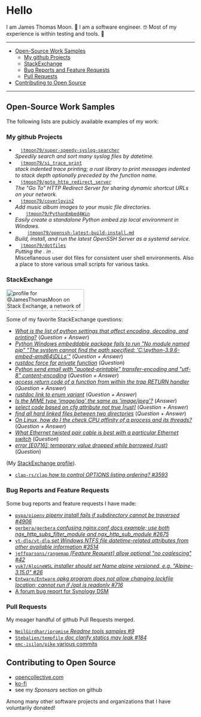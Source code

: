 <!-- omit in toc -->
# Hello

I am James Thomas Moon. 👋
I am a software engineer. 🤓
Most of my experience is within testing and tools. 👷

---

<!-- Table Of Contents created by VS Code extension Markdown All In One -->

- [Open-Source Work Samples](#open-source-work-samples)
  - [My github Projects](#my-github-projects)
  - [StackExchange](#stackexchange)
  - [Bug Reports and Feature Requests](#bug-reports-and-feature-requests)
  - [Pull Requests](#pull-requests)
- [Contributing to Open Source](#contributing-to-open-source)

---

## Open-Source Work Samples

The following lists are pubicly available examples of my work:

### My github Projects

- <img height="10" width="10" src="https://api.iconify.design/simple-icons/rust.svg?color=maroon"/> [`jtmoon79/super-speedy-syslog-searcher`](https://github.com/jtmoon79/super-speedy-syslog-searcher)<br/>_Speedily search and sort many syslog files by datetime._
- <img height="10" width="10" src="https://api.iconify.design/simple-icons/rust.svg?color=maroon"/> [`jtmoon79/si_trace_print`](https://github.com/jtmoon79/si_trace_print)<br/>_stack indented trace printing; a rust library to print messages indented to stack depth optionally preceded by the function name._
- <img height="10" width="10" src="https://api.iconify.design/simple-icons/python.svg?color=yellow"/> [`jtmoon79/goto_http_redirect_server`](https://github.com/jtmoon79/goto_http_redirect_server)<br/>_The "Go To" HTTP Redirect Server for sharing dynamic shortcut URLs on your network._
- <img height="10" width="10" src="https://api.iconify.design/simple-icons/python.svg?color=yellow"/> [`jtmoon79/coverlovin2`](https://github.com/jtmoon79/coverlovin2)<br/>_Add music album images to your music file directories._
- <img height="10" width="10" src="https://api.iconify.design/simple-icons/powershell.svg?color=lightblue"/> <img height="10" width="10" src="https://api.iconify.design/simple-icons/python.svg?color=yellow"/> [`jtmoon79/PythonEmbed4Win`](https://github.com/jtmoon79/PythonEmbed4Win)<br/>_Easily create a standalone Python embed.zip local environment in Windows._
- <img height="12" width="12" src="https://api.iconify.design/simple-icons/debian.svg?color=maroon"/> <img height="12" width="12" src="https://api.iconify.design/simple-icons/openbsd.svg?color=lightyellow"/> [`jtmoon79/openssh-latest-build-install.md`](https://gist.github.com/jtmoon79/745e6df63dd14b9f2d17a662179e953a)<br/>_Build, install, and run the latest OpenSSH Server as a systemd service._
- <img height="10" width="10" src="https://api.iconify.design/simple-icons/gnubash.svg?color=lightblue"/> [`jtmoon79/dotfiles`](https://github.com/jtmoon79/dotfiles)<br/>_Putting the . in ._<br/>Miscellaneous user dot files for consistent user shell environments. Also a place to store various small scripts for various tasks.

<!--
Thread on linking to icons: https://github.com/simple-icons/simple-icons/discussions/6895
-->

### StackExchange

<a href="https://stackexchange.com/users/216253/"><img src="https://stackexchange.com/users/flair/216253.png" width="208" height="58" alt="profile for @JamesThomasMoon on Stack Exchange, a network of free, community-driven Q&amp;A sites" title="profile for @JamesThomasMoon on Stack Exchange, a network of free, community-driven Q&amp;A sites" /></a>

Some of my favorite StackExchange questions:

- [_What is the list of python settings that affect encoding, decoding, and printing?_](https://stackoverflow.com/questions/54625182/) (_Question + Answer_)
- [_Python Windows embeddable package fails to run "No module named pip" "The system cannot find the path specified: 'C:\\python-3.9.6-embed-amd64\\DLLs'"_](https://stackoverflow.com/questions/68958635/python-windows-embeddable-package-fails-to-run-no-module-named-pip-the-system/68958636#68958636) (_Question + Answer_)
- [_rustdoc force for private function_](https://stackoverflow.com/questions/73316135/rustdoc-force-for-private-function) (_Question_)
- [_Python send email with "quoted-printable" transfer-encoding and "utf-8" content-encoding_](https://stackoverflow.com/questions/31714221/python-send-email-with-quoted-printable-transfer-encoding-and-utf-8-content) (_Question + Answer_)
- [_access return code of a function from within the trap RETURN handler_](https://stackoverflow.com/questions/32086595/access-return-code-of-a-function-from-within-the-trap-return-handler) (_Question + Answer_)
- [_rustdoc link to enum variant_](https://stackoverflow.com/questions/73316074/rustdoc-link-to-enum-variant/73316075#73316075) (_Question + Answer_)
- [_Is the MIME type 'image/jpg' the same as 'image/jpeg'?_](https://stackoverflow.com/questions/33692835/is-the-mime-type-image-jpg-the-same-as-image-jpeg/54488403#54488403) (_Answer_)
- [_select code based on cfg attribute not true [rust]_](https://stackoverflow.com/questions/71699737/select-code-based-on-cfg-attribute-not-true-rust/71699738#71699738) (_Question + Answer_)
- [_find all hard linked files between two directories_](https://unix.stackexchange.com/questions/275868/find-all-hard-linked-files-between-two-directories) (_Question + Answer_)
- [_On Linux, how do I the check CPU affinity of a process and its threads?_](https://serverfault.com/questions/462454/on-linux-how-do-i-the-check-cpu-affinity-of-a-process-and-its-threads/462455#462455) (_Question + Answer_)
- [_What Ethernet twisted pair cable is best with a particular Ethernet switch_](https://serverfault.com/questions/1089864/what-ethernet-twisted-pair-cable-is-best-with-a-particular-ethernet-switch) (_Question_)
- [_error [E0716]: temporary value dropped while borrowed (rust)_](https://stackoverflow.com/questions/71626083/) (_Question_)

(My [StackExchange profile](https://stackexchange.com/users/216253/jamesthomasmoon?tab=top)).

- [`clap-rs/clap` _how to control OPTIONS listing ordering? #3593_](https://github.com/clap-rs/clap/discussions/3593)

### Bug Reports and Feature Requests

Some bug reports and feature requests I have made:

- [`pypa/pipenv` _pipenv install fails if subdirectory cannot be traversed #4906_](https://github.com/pypa/pipenv/issues/4906)
- [`gerbera/gerbera` _confusing nginx.conf docs example; use both ngx_http_subs_filter_module and ngx_http_sub_module #2675_](https://github.com/gerbera/gerbera/issues/2675)
- [`yt-dlp/yt-dlp` _set Windows NTFS file datetime-related attributes from other available information #3514_](https://github.com/yt-dlp/yt-dlp/issues/3514)
- [`jeffparsons/rangemap` _[Feature Request] allow optional "no coalescing" #42_](https://github.com/jeffparsons/rangemap/issues/42)
- [`yuk7/AlpineWSL` _installer should set Name alpine versioned, e.g. "Alpine-3.15.0" #26_](https://github.com/yuk7/AlpineWSL/issues/26)
- [`Entware/Entware` _opkg program does not allow changing lockfile location; cannot run if /opt is readonly #716_](https://github.com/Entware/Entware/issues/716)
- [A forum bug report for Synology DSM](https://community.synology.com/enu/forum/1/post/155131)

### Pull Requests

My meager handful of github Pull Requests merged.

- [`NeilGirdhar/ipromise` _Readme tools samples #9_](https://github.com/NeilGirdhar/ipromise/pull/9)
- [`Stebalien/tempfile` _doc clarify statics may leak #184_](https://github.com/Stebalien/tempfile/pull/184)
- [`emc-isilon/pike` various commits](https://github.com/emc-isilon/pike/commits/master?author=jtmoon79)

## Contributing to Open Source

- [opencollective.com](https://opencollective.com/james-thomas-moon)
- [ko-fi](https://ko-fi.com/jamesthomasmoon85055)
- see my _Sponsors_ section on github

Among many other software projects and organizations that I have voluntarily donated!
